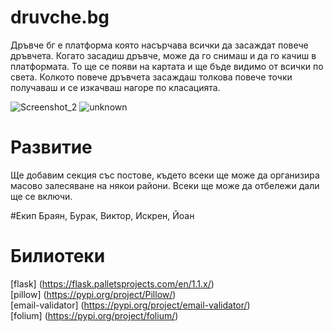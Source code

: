 
# druvche.bg
Дръвче бг е платформа която насърчава всички да засаждат повече дръвчета. Когато засадиш дръвче, може да го снимаш и да го качиш в платформата. То ще се появи на картата и ще бъде видимо от всички по света. Колкото повече дръвчета засаждаш толкова повече точки получаваш и се изкачваш нагоре по класацията.

![Screenshot_2](https://user-images.githubusercontent.com/54147006/111058376-43f92500-849f-11eb-8108-b7ade084c55d.png)  ![unknown](https://user-images.githubusercontent.com/54147006/111058390-6e4ae280-849f-11eb-87bc-9afc39a435b0.png)

# Развитие
Ще добавим секция със постове, където всеки ще може да организира масово залесяване на някои райони. Всеки ще може да отбележи дали ще се включи.

#Екип
Браян, Бурак, Виктор, Искрен, Йоан

# Билиотеки
[flask] (https://flask.palletsprojects.com/en/1.1.x/)<br>
[pillow] (https://pypi.org/project/Pillow/)<br>
[email-validator] (https://pypi.org/project/email-validator/)<br>
[folium] (https://pypi.org/project/folium/)<br>
